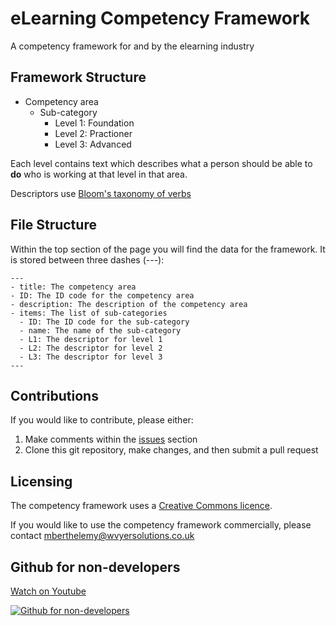 # eLearning Competency Framework
A competency framework for and by the elearning industry

## Framework Structure

- Competency area
  - Sub-category
    - Level 1: Foundation
    - Level 2: Practioner
    - Level 3: Advanced

Each level contains text which describes what a person should be able to **do** who is working at that level in that area.

Descriptors use [Bloom's taxonomy of verbs](https://tips.uark.edu/using-blooms-taxonomy/)

## File Structure

Within the top section of the page you will find the data for the framework. It is stored between three dashes (---):

```
---
- title: The competency area
- ID: The ID code for the competency area
- description: The description of the competency area
- items: The list of sub-categories
  - ID: The ID code for the sub-category
  - name: The name of the sub-category
  - L1: The descriptor for level 1
  - L2: The descriptor for level 2
  - L3: The descriptor for level 3
---
```

## Contributions

If you would like to contribute, please either:

1. Make comments within the [issues](https://github.com/Wyver-Solutions/_elearning-competencies/issues) section
2. Clone this git repository, make changes, and then submit a pull request

## Licensing

The competency framework uses a [Creative Commons licence](license.md).

If you would like to use the competency framework commercially, please contact mberthelemy@wvyersolutions.co.uk

## Github for non-developers

[Watch on Youtube](https://www.youtube.com/watch?v=9XhbYHcaT9k)

[![Github for non-developers](https://img.youtube.com/vi/9XhbYHcaT9k/0.jpg)](https://www.youtube.com/watch?v=9XhbYHcaT9k)
